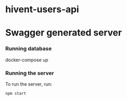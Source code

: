 # hivent-users-api

# Swagger generated server

### Running database
docker-compose up

### Running the server
To run the server, run:

```
npm start
```


